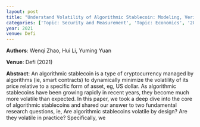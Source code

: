 ```yaml
---
layout: post
title: "Understand Volatility of Algorithmic Stablecoin: Modeling, Verification and Empirical Analysis"
categories: ['Topic: Security and Measurement', 'Topic: Economics', '2021', 'Venue: Defi']
year: 2021
venue: Defi
---
```

**Authors**: Wenqi Zhao, Hui Li, Yuming Yuan

**Venue**: Defi (2021)

**Abstract**: An algorithmic stablecoin is a type of cryptocurrency managed by algorithms (ie, smart contracts) to dynamically minimize the volatility of its price relative to a specific form of asset, eg, US dollar. As algorithmic stablecoins have been growing rapidly in recent years, they become much more volatile than expected. In this paper, we took a deep dive into the core of algorithmic stablecoins and shared our answer to two fundamental research questions, ie, Are algorithmic stablecoins volatile by design? Are they volatile in practice? Specifically, we
